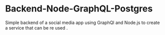 # Backend-Node-GraphQL-Postgres
Simple backend of a social media app using GraphQl and Node.js to create a service that can be re used .
